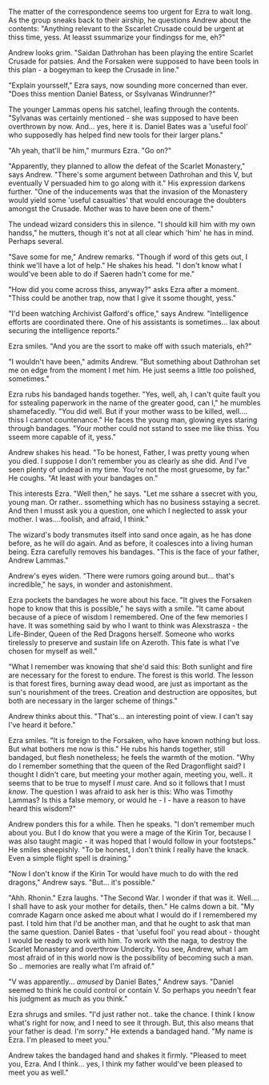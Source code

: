 The matter of the correspondence seems too urgent for Ezra to wait long. As the group sneaks back to their airship, he questions Andrew about the contents: "Anything relevant to the Sscarlet Crusade could be urgent at thiss time, yess. At leasst ssummarize your findingss for me, eh?"

Andrew looks grim. "Saidan Dathrohan has been playing the entire Scarlet Crusade for patsies. And the Forsaken were supposed to have been tools in this plan - a bogeyman to keep the Crusade in line."

"Explain yoursself," Ezra says, now sounding more concerned than ever. "Does thiss mention Daniel Batess, or Ssylvanas Windrunner?"

The younger Lammas opens his satchel, leafing through the contents. "Sylvanas was certainly mentioned - she was supposed to have been overthrown by now. And... yes, here it is. Daniel Bates was a 'useful fool' who supposedly has helped find new tools for their larger plans."

"Ah yeah, that'll be him," murmurs Ezra. "Go on?"

"Apparently, they planned to allow the defeat of the Scarlet Monastery," says Andrew. "There's some argument between Dathrohan and this V, but eventually V persuaded him to go along with it." His expression darkens further. "One of the inducements was that the invasion of the Monastery would yield some 'useful casualties' that would encourage the doubters amongst the Crusade. Mother was to have been one of them."

The undead wizard considers this in silence. "I should kill him with my own handss," he mutters, though it's not at all clear which 'him' he has in mind. Perhaps several.

"Save some for me," Andrew remarks. "Though if word of this gets out, I think we'll have a lot of help." He shakes his head. "I don't know what I would've been able to do if Saeren hadn't come for me."

"How did you come across thiss, anyway?" asks Ezra after a moment. "Thiss could be another trap, now that I give it ssome thought, yess."

"I'd been watching Archivist Galford's office," says Andrew. "Intelligence efforts are coordinated there. One of his assistants is sometimes... lax about securing the intelligence reports."

Ezra smiles. "And you are the ssort to make off with ssuch materials, eh?"

"I wouldn't have been," admits Andrew. "But something about Dathrohan set me on edge from the moment I met him. He just seems a little _too_ polished, sometimes."

Ezra rubs his bandaged hands together. "Yes, well, ah, I can't quite fault you for sstealing paperwork in the name of the greater good, can I," he mumbles shamefacedly. "You did well. But if your mother wass to be killed, well.... thiss I cannot countenance." He faces the young man, glowing eyes staring through bandages. "Your mother could not sstand to ssee me like thiss. You sseem more capable of it, yess."

Andrew shakes his head. "To be honest, Father, I was pretty young when you died. I suppose I don't remember you as clearly as she did. And I've seen plenty of undead in my time. You're not the most gruesome, by far." He coughs. "At least with your bandages on."

This interests Ezra. "Well then," he says. "Let me sshare a ssecret with you, young man. Or rather.. ssomething which has no business sstaying a secret. And then I musst ask you a question, one which I neglected to assk your mother. I was....foolish, and afraid, I think."

The wizard's body transmutes itself into sand once again, as he has done before, as he will do again. And as before, it coalesces into a living human being. Ezra carefully removes his bandages. "This is the face of your father, Andrew Lammas."

Andrew's eyes widen. "There were rumors going around but... that's incredible," he says, in wonder and astonishment.

Ezra pockets the bandages he wore about his face. "It gives the Forsaken hope to know that this is possible," he says with a smile. "It came about because of a piece of wisdom I remembered. One of the few memories I have. It was something said by who I want to think was Alexstrasza - the Life-Binder, Queen of the Red Dragons herself. Someone who works tirelessly to preserve and sustain life on Azeroth. This fate is what I've chosen for myself as well."

"What I remember was knowing that she'd said this: Both sunlight and fire are necessary for the forest to endure. The forest is this world. The lesson is that forest fires, burning away dead wood, are just as important as the sun's nourishment of the trees. Creation and destruction are opposites, but both are necessary in the larger scheme of things."

Andrew thinks about this. "That's... an interesting point of view. I can't say I've heard it before."

Ezra smiles. "It is foreign to the Forsaken, who have known nothing but loss. But what bothers me now is this." He rubs his hands together, still bandaged, but flesh nonetheless; he feels the warmth of the motion. "Why do I remember something that the queen of the Red Dragonflight said? I thought I didn't care, but meeting your mother again, meeting you, well.. it seems that to be true to myself I _must_ care. And so it follows that I must _know_. The question I was afraid to ask her is this: Who was Timothy Lammas? Is this a false memory, or would he - I - have a reason to have heard this wisdom?"

Andrew ponders this for a while. Then he speaks. "I don't remember much about you. But I do know that you were a mage of the Kirin Tor, because I was also taught magic - it was hoped that I would follow in your footsteps." He smiles sheepishly. "To be honest, I don't think I really have the knack. Even a simple flight spell is draining."

"Now I don't know if the Kirin Tor would have much to do with the red dragons," Andrew says. "But... it's possible."

"Ahh. Rhonin." Ezra laughs. "The Second War. I wonder if that was it. Well.... I shall have to ask your mother for details, then." He calms down a bit. "My comrade Kagarn once asked me about what I would do if I remembered my past. I told him that I'd be another man, and that he ought to ask that man the same question. Daniel Bates - that 'useful fool' you read about - thought I would be ready to work with him. To work with the naga, to destroy the Scarlet Monastery and overthrow Undercity. You see, Andrew, what I am most afraid of in this world now is the possibility of becoming such a man. So .. memories are really what I'm afraid of."

"V was apparently... _amused_ by Daniel Bates," Andrew says. "Daniel seemed to think he could control or contain V. So perhaps you needn't fear his judgment as much as you think."

Ezra shrugs and smiles. "I'd just rather not.. take the chance. I think I know what's right for now, and I need to see it through. But, this also means that your father is dead. I'm sorry." He extends a bandaged hand. "My name is Ezra. I'm pleased to meet you."

Andrew takes the bandaged hand and shakes it firmly. "Pleased to meet you, Ezra. And I think... yes, I think my father would've been pleased to meet you as well."
